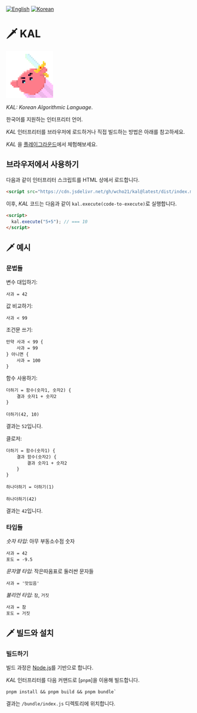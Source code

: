 [![English](https://img.shields.io/badge/Lang-en-green)][readme-en]
[![Korean](https://img.shields.io/badge/Lang-ko-blue)][readme-ko]

[readme-en]: ../
[readme-ko]: ./



# 🗡️ KAL

<img src="./images/kal-logo.png" alt="KAL logo" width="128px" height="128px" />

_KAL: Korean Algorithmic Language_.

한국어를 지원하는 인터프리터 언어.

_KAL_ 인터프리터를 브라우저에 로드하거나 직접 빌드하는 방법은 아래를 참고하세요.

_KAL_ 을 [플레이그라운드][playground]에서 체험해보세요.

[playground]: https://kal-playground.rooi.dev/



## 브라우저에서 사용하기

다음과 같이 인터프리터 스크립트를 HTML 상에서 로드합니다.

```HTML
<script src="https://cdn.jsdelivr.net/gh/wcho21/kal@latest/dist/index.min.js"></script>
```

이후, _KAL_ 코드는 다음과 같이 `kal.execute(code-to-execute)`로 실행합니다.

```HTML
<script>
  kal.execute("5+5"); // === 10
</script>
```



## 🗡️ 예시

### 문법들

변수 대입하기:
```
사과 = 42
```

값 비교하기:
```
사과 < 99
```

조건문 쓰기:
```
만약 사과 < 99 {
    사과 = 99
} 아니면 {
    사과 = 100
}
```

함수 사용하기:
```
더하기 = 함수(숫자1, 숫자2) {
    결과 숫자1 + 숫자2
}

더하기(42, 10)
```
결과는 `52`입니다.

클로저:
```
더하기 = 함수(숫자1) {
    결과 함수(숫자2) {
        결과 숫자1 + 숫자2
    }
}

하나더하기 = 더하기(1)

하나더하기(42)
```
결과는 `42`입니다.



### 타입들

_숫자 타입_: 아무 부동소수점 숫자
```
사과 = 42
포도 = -9.5
```

_문자열 타입_: 작은따옴표로 둘러싼 문자들
```
사과 = '맛있음'
```

_불리언 타입_: `참`, `거짓`
```
사과 = 참
포도 = 거짓
```



## 🗡️ 빌드와 설치

### 빌드하기

빌드 과정은 [Node.js][node]를 기반으로 합니다.

_KAL_ 인터프리터를 다음 커맨드로 [`pnpm`]을 이용해 빌드합니다.

```
pnpm install && pnpm build && pnpm bundle`
```



결과는 `/bundle/index.js` 디렉토리에 위치합니다.

[pnpm]: https://pnpm.io/
[node]: https://nodejs.org/
